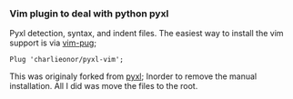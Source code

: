 
### Vim plugin to deal with python pyxl

Pyxl detection, syntax, and indent files. The easiest way to install the vim support is via [vim-pug](https://github.com/junegunn/vim-plug);

``
  Plug 'charlieonor/pyxl-vim';
``

This was originaly forked from [pyxl](https://github.com/dropbox/pyxl); Inorder to remove the manual installation. All I did was move the files to the root.

